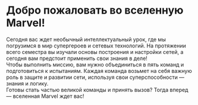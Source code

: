 <h1>Добро пожаловать во вселенную Marvel!</h1>
Сегодня вас ждет необычный интеллектуальный урок, где мы погрузимся в мир супергероев и сетевых технологий. На протяжении всего семестра вы изучали основы построения и настройки сетей, а сегодня вам предстоит применить свои знания в деле!
<br />
Чтобы выполнить миссию, вам нужно объединиться в пять команд и подготовиться к испытаниям. Каждая команда возьмет на себя важную роль в защите и развитии сети, используя свои суперспособности — знания и логику.
<br />
Готовы стать частью великой команды и принять вызов? Тогда вперед — вселенная Marvel ждет вас!
